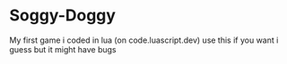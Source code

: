 # Soggy-Doggy
My first game i coded in lua (on code.luascript.dev)
use this if you want i guess but it might have bugs
